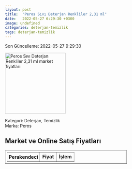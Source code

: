 ```yaml
---
layout: post
title:  "Peros Sıvı Deterjan Renkliler 2,31 ml"
date:   2022-05-27 6:29:30 +0300
image: undefined
categories: deterjan-temizlik
tags: deterjan-temizlik
---
```


Son Güncelleme: 2022-05-27 9:29:30

<img src="undefined" width="200" alt="Peros Sıvı Deterjan Renkliler 2,31 ml market fiyatları" />

Kategori: Deterjan, Temizlik
<br />
Marka: Peros

<h2>Market ve Online Satış Fiyatları</h2>

<table border="1" style="padding: 5px;width:80%;">
  <tr>
    <td style="padding: 5px;"><strong>Perakendeci</strong></td>
    <td><strong>Fiyat</strong></td>
    <td><strong>İşlem</strong></td>
  </tr>
  
</table>
